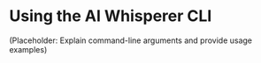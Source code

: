 # Using the AI Whisperer CLI

(Placeholder: Explain command-line arguments and provide usage examples)

